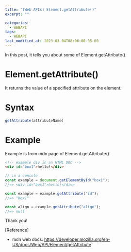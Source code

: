 ```yaml
---
title: "[Web APIs] Element.getAttribute()"
excerpt: ""

categories:
  - WEBAPI
tags:
  - WEBAPI
last_modified_at: 2023-03-04T08:06:00-05:00
---
```


In this post, it tells you about some of Element.getAttribute&#40;&#41;.

# Element.getAttribute&#40;&#41;

It returns the value of a specified attribute on the element.

# Syntax

```javascript
getAttribute(attributeName)
```

# Example
Example is from mdn page of Element.getAttribute&#40;&#41;.

```html
<!-- example div in an HTML DOC -->
<div id="box1">hello!</div>
```

```javascript
// in a console
const example = document.getElementById("box1");
//=> <div id="box1">hello!</div>

const example = example.getAttribute("id");
//=> "box1"

const align = example.getAttribute("align");
//=> null
```

Thank you!

[Reference]

- mdn web docs: <https://developer.mozilla.org/en-US/docs/Web/API/Element/getAttribute>
